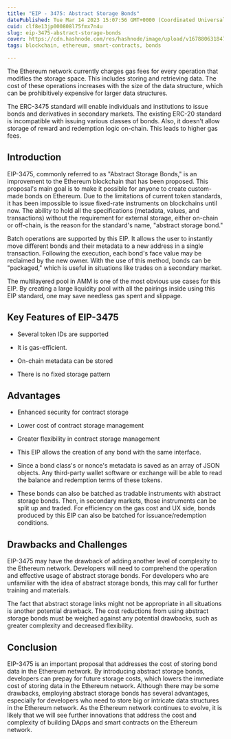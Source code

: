 ```yaml
---
title: "EIP - 3475: Abstract Storage Bonds"
datePublished: Tue Mar 14 2023 15:07:56 GMT+0000 (Coordinated Universal Time)
cuid: clf8e13jp000808l75fmx7n4u
slug: eip-3475-abstract-storage-bonds
cover: https://cdn.hashnode.com/res/hashnode/image/upload/v1678806318474/5780e813-09e4-40b8-ad6b-5f427da8f002.png
tags: blockchain, ethereum, smart-contracts, bonds

---
```


The Ethereum network currently charges gas fees for every operation that modifies the storage space. This includes storing and retrieving data. The cost of these operations increases with the size of the data structure, which can be prohibitively expensive for larger data structures.

The ERC-3475 standard will enable individuals and institutions to issue bonds and derivatives in secondary markets. The existing ERC-20 standard is incompatible with issuing various classes of bonds. Also, it doesn’t allow storage of reward and redemption logic on-chain. This leads to higher gas fees.

## Introduction

EIP-3475, commonly referred to as "Abstract Storage Bonds," is an improvement to the Ethereum blockchain that has been proposed. This proposal's main goal is to make it possible for anyone to create custom-made bonds on Ethereum. Due to the limitations of current token standards, it has been impossible to issue fixed-rate instruments on blockchains until now. The ability to hold all the specifications (metadata, values, and transactions) without the requirement for external storage, either on-chain or off-chain, is the reason for the standard's name, "abstract storage bond."

Batch operations are supported by this EIP. It allows the user to instantly move different bonds and their metadata to a new address in a single transaction. Following the execution, each bond's face value may be reclaimed by the new owner. With the use of this method, bonds can be "packaged," which is useful in situations like trades on a secondary market.

The multilayered pool in AMM is one of the most obvious use cases for this EIP. By creating a large liquidity pool with all the pairings inside using this EIP standard, one may save needless gas spent and slippage.

## Key Features of EIP-3475

* Several token IDs are supported
    
* It is gas-efficient.
    
* On-chain metadata can be stored
    
* There is no fixed storage pattern
    

## Advantages

* Enhanced security for contract storage
    
* Lower cost of contract storage management
    
* Greater flexibility in contract storage management
    
* This EIP allows the creation of any bond with the same interface.
    
* Since a bond class's or nonce's metadata is saved as an array of JSON objects. Any third-party wallet software or exchange will be able to read the balance and redemption terms of these tokens.
    
* These bonds can also be batched as tradable instruments with abstract storage bonds. Then, in secondary markets, those instruments can be split up and traded. For efficiency on the gas cost and UX side, bonds produced by this EIP can also be batched for issuance/redemption conditions.
    

## Drawbacks and Challenges

EIP-3475 may have the drawback of adding another level of complexity to the Ethereum network. Developers will need to comprehend the operation and effective usage of abstract storage bonds. For developers who are unfamiliar with the idea of abstract storage bonds, this may call for further training and materials.

The fact that abstract storage links might not be appropriate in all situations is another potential drawback. The cost reductions from using abstract storage bonds must be weighed against any potential drawbacks, such as greater complexity and decreased flexibility.

## Conclusion

EIP-3475 is an important proposal that addresses the cost of storing bond data in the Ethereum network. By introducing abstract storage bonds, developers can prepay for future storage costs, which lowers the immediate cost of storing data in the Ethereum network. Although there may be some drawbacks, employing abstract storage bonds has several advantages, especially for developers who need to store big or intricate data structures in the Ethereum network. As the Ethereum network continues to evolve, it is likely that we will see further innovations that address the cost and complexity of building DApps and smart contracts on the Ethereum network.